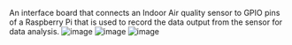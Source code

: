 An interface board that connects an Indoor Air quality sensor to GPIO pins of a Raspberry Pi that is used to record the data output from the sensor for data analysis. 
![image](https://github.com/user-attachments/assets/21eed1e1-c6a1-4bd6-bb59-8df0eeac9982)
![image](https://github.com/user-attachments/assets/c1f2e128-6bba-4947-a447-a3a8f04895e6)
![image](https://github.com/user-attachments/assets/b28f9042-ee38-41e1-9d07-b8a29138822b)
